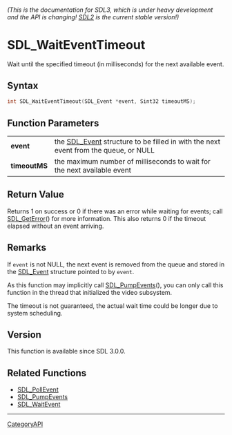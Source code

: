 ###### (This is the documentation for SDL3, which is under heavy development and the API is changing! [SDL2](https://wiki.libsdl.org/SDL2/) is the current stable version!)
# SDL_WaitEventTimeout

Wait until the specified timeout (in milliseconds) for the next available event.

## Syntax

```c
int SDL_WaitEventTimeout(SDL_Event *event, Sint32 timeoutMS);

```

## Function Parameters

|                   |                                                                                                  |
| ----------------- | ------------------------------------------------------------------------------------------------ |
| **event**         | the [SDL_Event](SDL_Event) structure to be filled in with the next event from the queue, or NULL |
| **timeoutMS**     | the maximum number of milliseconds to wait for the next available event                          |

## Return Value

Returns 1 on success or 0 if there was an error while waiting for events;
call [SDL_GetError](SDL_GetError)() for more information. This also returns
0 if the timeout elapsed without an event arriving.

## Remarks

If `event` is not NULL, the next event is removed from the queue and stored
in the [SDL_Event](SDL_Event) structure pointed to by `event`.

As this function may implicitly call [SDL_PumpEvents](SDL_PumpEvents)(),
you can only call this function in the thread that initialized the video
subsystem.

The timeout is not guaranteed, the actual wait time could be longer due to
system scheduling.

## Version

This function is available since SDL 3.0.0.

## Related Functions

* [SDL_PollEvent](SDL_PollEvent)
* [SDL_PumpEvents](SDL_PumpEvents)
* [SDL_WaitEvent](SDL_WaitEvent)

----
[CategoryAPI](CategoryAPI)

